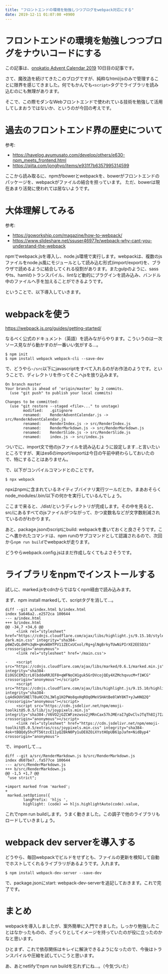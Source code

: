 ```yaml
---
title: "フロントエンドの環境を勉強しつつブログをwebpack対応にする"
date: 2019-12-11 01:07:00 +0900
---
```


フロントエンドの環境を勉強しつつブログをナウいコードにする
===

この記事は、[onokatio Advent Calendar 2019](/adventcalendar/2019/onokatio) 10日目の記事です。

さて、魔改造を続けてきたこのブログですが、純粋なhtml/jsのみで管理することに限界を感じてきました。何でもかんでも`<script>`タグでライブラリを読み込むのにも無理があります。

そこで、この際モダンなWebフロントエンドで使われている技術を勉強して活用してしまおうではないか、というのが今回の考えです。

# 過去のフロントエンド界の歴史について


参考:
- https://havelog.ayumusato.com/develop/others/e630-npm_meets_frontend.html
- https://qiita.com/jonghyo/items/e931f7b6357995314599


ここから読み取るに、npmがbowerとwebpackを、bowerがフロントエンドのパッケージを、webpackがファイルの結合を担っています。
ただ、bowerは現在あまり活発に使われては居ないようです。

# 大体理解してみる

参考:
- https://goworkship.com/magazine/how-to-webpack/
- https://www.slideshare.net/ssuser46977e/webpack-why-cant-you-understand-the-webpack

npmでwebpack.jsを導入し、node.js環境で実行します。webpackは、複数のjsファイルをnode.js風にモジュールとして読み込む形式(import/export)を、ブラウザで読めるように結合してくれる役割があります。またgulpのように、sassやts、hamlのトランスパイル、lintなど動的にプラグインを読み込み、バンドル中のファイルへ手を加えることができるようです。

ということで、以下導入していきます。

# webpackを使う

https://webpack.js.org/guides/getting-started/

なるべく公式のドキュメント（英語）を読みながらやります。こういうのは一次ソース見ながら動かすのが一番いい気がする…。

```shell
$ npm init
$ npm install webpack webpack-cli --save-dev
```

で、どうやら`~/src`以下にjavascriptをすべて入れるのがお作法のようです。ということで、ディレクトリを作ってそこへjsを放り込みます。


```shell
On branch master
Your branch is ahead of 'origin/master' by 2 commits.
  (use "git push" to publish your local commits)

Changes to be committed:
  (use "git restore --staged <file>..." to unstage)
        modified:   .gitignore
        renamed:    RenderAdventCalendar.js -> src/RenderAdventCalendar.js
        renamed:    RenderIndex.js -> src/RenderIndex.js
        renamed:    RenderMarkdown.js -> src/RenderMarkdown.js
        renamed:    RenderSlide.js -> src/RenderSlide.js
        renamed:    index.js -> src/index.js
```

ついでに、import文で他のjsファイルを読み込むように設定します‥と言いたいところですが、実はes6のimport/exportは今日の午前中終わらしておいたので、特にすることはありません。

で、以下がコンパイルコマンドとのことです。

```shell
$ npx webpack
```

npxはnpmに含まれているネイティブバイナリ実行ツールだとか。まあおそらくnode_modules/.bin/以下の何かを実行しているんでしょう。

ここまで来ると、./dist/というディレクトリが完成します。その中を見ると、src/にあるすべてのjsファイルがつながって、かつ変数名などが文字数削減されているのがわかります。

あと、package.jsonのscriptにbuild: webpackを書いておくと良さそうです。ここへ書かれたコマンドは、npm runのサブコマンドとして認識されるので、次回から`npm run build`でwebpackが走ります。

どうやらwebpack.config.jsはまだ作成しなくてもよさそうです。

# ライブラリをnpmでインストールする

試しに、marked.jsをcdnからではなくnpm経由で読み込みます。

まず、npm install markedして、scriptタグを消して…。

```diff=
diff --git a/index.html b/index.html
index 5a646a2..e2572ca 100644
--- a/index.html
+++ b/index.html
@@ -34,7 +34,6 @@
     <link rel="stylesheet" href="https://cdnjs.cloudflare.com/ajax/libs/highlight.js/9.15.10/styles/solarized-dark.min.css" integrity="sha384-p6WZvQLdHPn3qN+qHxW8HTPV11ZECxUCxol/Rg+glNgBrkyTUwNiPIrXE2EESD3z" crossorigin="anonymous">
     <link rel="stylesheet" href='/main.css'>

-    <script src="https://cdnjs.cloudflare.com/ajax/libs/marked/0.6.1/marked.min.js" integrity="sha384-EiOGSCEMZcrL0lbddeRRJEF8+qWFNoCH1guk5GrDVcojQEy4XZMchqvucM+f1WCG" crossorigin="anonymous"></script>
     <script src="https://cdnjs.cloudflare.com/ajax/libs/highlight.js/9.15.10/highlight.min.js" integrity="sha384-Lq4dkOUVSNElT8uHCChL3Wlg1H2PWo8qxHqROqOMeVSHAtBe0lWY8KT+yJwHNQ2Q" crossorigin="anonymous"></script>
     <script src="https://cdn.jsdelivr.net/npm/emoji-toolkit@5.0.5/lib/js/joypixels.min.js" integrity="sha384-/V6VO2jGZCWFzezwso2jMRnCax57hJMEraI7gDvClvJTqTh8Ij7IzfAmdzkHQDDS" crossorigin="anonymous"></script>
     <link rel="stylesheet" href="https://cdn.jsdelivr.net/npm/emoji-toolkit@5.0.5/extras/css/joypixels.min.css" integrity="sha384-4ok+tBQQdy5hcPT56tzcE11yQ2BkN0Py1uDE8ZOiXYstHOpUB61pJafm+NidByp4" crossorigin="anonymous">
```

で、importして…。

```diff=
diff --git a/src/RenderMarkdown.js b/src/RenderMarkdown.js
index d607be7..fa577ce 100644
--- a/src/RenderMarkdown.js
+++ b/src/RenderMarkdown.js
@@ -1,5 +1,7 @@
 "use strict";

+import marked from 'marked';
+
 marked.setOptions({
        langPrefix: 'hljs ',
        highlight: (code) => hljs.highlightAuto(code).value,
```

これでnpm run buildします。うまく動きました。この調子で他のライブラリもロードしていきましょう。

# webpack dev serverを導入する

どうやら、毎回webpackでビルドをせずとも、ファイルの更新を検知して自動でホストしてくれるライブラリがあるようです。入れます。

```shell
$ npm install webpack-dev-server --save-dev
```

で、package.jsonにstart: webpack-dev-serverを追記しておきます。これで完了です。

# まとめ

webpackを導入しましたが、案外簡単に入門できました。しっかり勉強したことはなかったものの、ざっくりとしてイメージを持っていたのが役に立ったのかなと思います。

ひとまず、これで依存関係はキレイに解決できるようになったので、今後はトランスパイルや圧縮を試していこうと思います。


あ、あとnetlifyでnpm run buildを忘れずにね…。（今気づいた）
